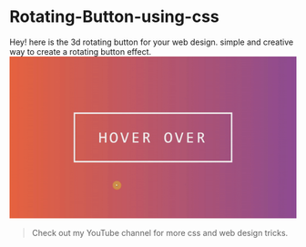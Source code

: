 # Rotating-Button-using-css
Hey! here is the 3d rotating button for your web design. simple and creative way to create a rotating button effect. 
![Rotating Button using css](preview.gif)
> Check out my YouTube channel for more css and web design tricks. 
